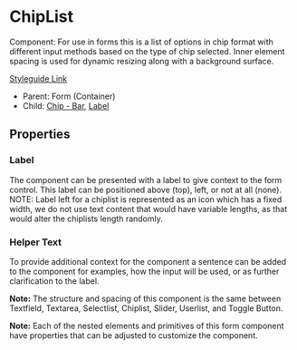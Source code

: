# ChipList

Component: For use in forms this is a list of options in chip format with different input methods based on the type of chip selected. Inner element spacing is used for dynamic resizing along with a background surface.

[Styleguide Link](https://zpl.io/bzxM98l)

* Parent: Form (Container)
* Child: [Chip - Bar](../../overview/chip/chip-bar.md), [Label](../../overview/label.md)

## Properties

### Label

The component can be presented with a label to give context to the form control. This label can be positioned above (top), left, or not at all (none). NOTE: Label left for a chiplist is represented as an icon which has a fixed width, we do not use text content that would have variable lengths, as that would alter the chiplists length randomly.

### Helper Text

To provide additional context for the component a sentence can be added to the component for examples, how the input will be used, or as further clarification to the label.

**Note:** The structure and spacing of this component is the same between Textfield, Textarea, Selectlist, Chiplist, Slider, Userlist, and Toggle Button.

**Note:** Each of the nested elements and primitives of this form component have properties that can be adjusted to customize the component.
